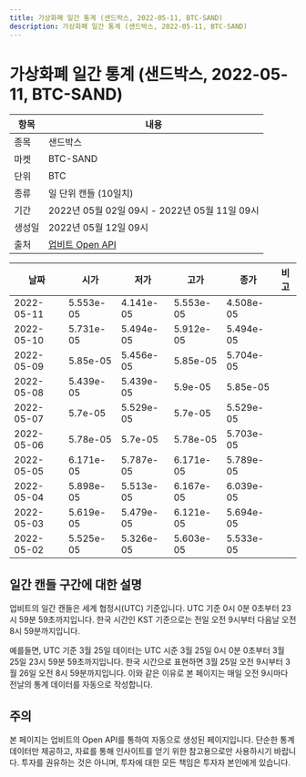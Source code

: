 ```yaml
---
title: 가상화폐 일간 통계 (샌드박스, 2022-05-11, BTC-SAND)
description: 가상화폐 일간 통계 (샌드박스, 2022-05-11, BTC-SAND)
---
```



가상화폐 일간 통계 (샌드박스, 2022-05-11, BTC-SAND)
===

|항목|내용|
|--|--|
|종목|샌드박스|
|마켓|BTC-SAND|
|단위|BTC|
|종류|일 단위 캔들 (10일치)|
|기간|2022년 05월 02일 09시 - 2022년 05월 11일 09시|
|생성일|2022년 05월 12일 09시|
|출처|[업비트 Open API](https://docs.upbit.com)|


|날짜|시가|저가|고가|종가|비고|
|--|--|--|--|--|--|
|2022-05-11|5.553e-05|4.141e-05|5.553e-05|4.508e-05|    |
|2022-05-10|5.731e-05|5.494e-05|5.912e-05|5.494e-05|    |
|2022-05-09|5.85e-05|5.456e-05|5.85e-05|5.704e-05|    |
|2022-05-08|5.439e-05|5.439e-05|5.9e-05|5.85e-05|    |
|2022-05-07|5.7e-05|5.529e-05|5.7e-05|5.529e-05|    |
|2022-05-06|5.78e-05|5.7e-05|5.78e-05|5.703e-05|    |
|2022-05-05|6.171e-05|5.787e-05|6.171e-05|5.789e-05|    |
|2022-05-04|5.898e-05|5.513e-05|6.167e-05|6.039e-05|    |
|2022-05-03|5.619e-05|5.479e-05|6.121e-05|5.694e-05|    |
|2022-05-02|5.525e-05|5.326e-05|5.603e-05|5.533e-05|    |


일간 캔들 구간에 대한 설명
---


업비트의 일간 캔들은 세계 협정시(UTC) 기준입니다. 
UTC 기준 0시 0분 0초부터 23시 59분 59초까지입니다. 
한국 시간인 KST 기준으로는 전일 오전 9시부터 다음날 오전 8시 59분까지입니다. 


예를들면, UTC 기준 3월 25일 데이터는 UTC 시준 3월 25일 0시 0분 0초부터 3월 25일 23시 59분 59초까지입니다. 
한국 시간으로 표현하면 3월 25일 오전 9시부터 3월 26일 오전 8시 59분까지입니다. 
이와 같은 이유로 본 페이지는 매일 오전 9시마다 전날의 통계 데이터를 자동으로 작성합니다. 


주의
---


본 페이지는 업비트의 Open API를 통하여 자동으로 생성된 페이지입니다. 
단순한 통계 데이터만 제공하고, 자료를 통해 인사이트를 얻기 위한 참고용으로만 사용하시기 바랍니다. 
투자를 권유하는 것은 아니며, 투자에 대한 모든 책임은 투자자 본인에게 있습니다. 
